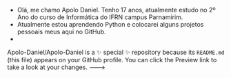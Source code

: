 - Olá, me chamo Apolo Daniel. Tenho 17 anos, atualmente estudo no 2º Ano do curso de Informática do IFRN campus Parnamirim.
- Atualmente estou aprendendo Python e colocarei alguns projetos pessoais meus aqui no GitHub.
- 
Apolo-Daniel/Apolo-Daniel is a ✨ special ✨ repository because its `README.md` (this file) appears on your GitHub profile.
You can click the Preview link to take a look at your changes.
--->
